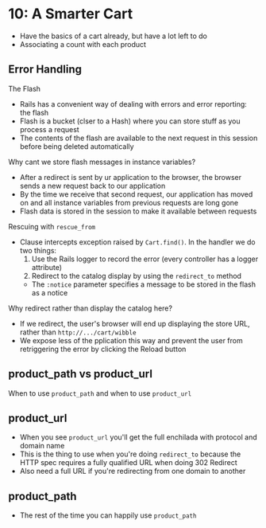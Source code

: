 # 10: A Smarter Cart
- Have the basics of a cart already, but have a lot left to do
- Associating a count with each product

## Error Handling
The Flash
- Rails has a convenient way of dealing with errors and error reporting: the flash
- Flash is a bucket (clser to a Hash) where you can store stuff as you process a request
- The contents of the flash are available to the next request in this session before being deleted automatically

Why cant we store flash messages in instance variables?
- After a redirect is sent by ur application to the browser, the browser sends a new request back to our application
- By the time we receive that second request, our application has moved on and all instance variables from previous requests are long gone
- Flash data is stored in the session to make it available between requests

Rescuing with `rescue_from`
- Clause intercepts exception raised by `Cart.find()`.  In the handler we do two things:
  1. Use the Rails logger to record the error (every controller has a logger attribute)
  2. Redirect to the catalog display by using the `redirect_to` method
    - The `:notice` parameter specifies a message to be stored in the flash as a notice

Why redirect rather than display the catalog here?
- If we redirect, the user's browser will end up displaying the store URL, rather than `http://.../cart/wibble`
- We expose less of the pplication this way and prevent the user from retriggering the error by clicking the Reload button

## product_path vs product_url
When to use `product_path` and when to use `product_url`

## product_url
- When you see `product_url` you'll get the full enchilada with protocol and domain name
- This is the thing to use when you're doing `redirect_to` because the HTTP spec requires a fully qualified URL when doing 302 Redirect
- Also need a full URL if you're redirecting from one domain to another

## product_path
- The rest of the time you can happily use `product_path`